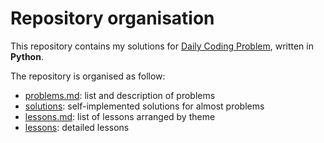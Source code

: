 # Repository organisation
This repository contains my solutions for [Daily Coding Problem](https://www.dailycodingproblem.com/), written in **Python**.

The repository is organised as follow: 
* [problems.md](problems.md): list and description of problems
* [solutions](solutions): self-implemented solutions for almost problems
* [lessons.md](lessons.md): list of lessons arranged by theme
* [lessons](lessons): detailed lessons


